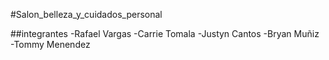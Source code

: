 ﻿#Salon_belleza_y_cuidados_personal

##integrantes
-Rafael Vargas
-Carrie Tomala 
-Justyn Cantos
-Bryan Muñiz
-Tommy Menendez

